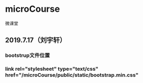 # microCourse
微课堂

## 2019.7.17（刘宇轩）
### bootstrup文件位置  
### link rel="stylesheet" type="text/css" href="/microCourse/public/static/bootstrap.min.css"